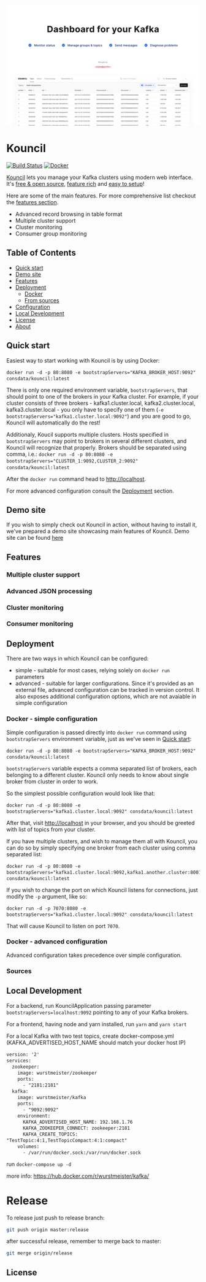 ![Kouncil](.github/img/jumbo.png)

# Kouncil
[![Build Status](https://travis-ci.com/Consdata/kouncil.svg?branch=master)](https://travis-ci.com/Consdata/kouncil)
[![Docker](https://img.shields.io/docker/pulls/consdata/kouncil.svg)](https://hub.docker.com/r/consdata/kouncil)

[Kouncil](https://kounci.io) lets you manage your Kafka clusters using modern web interface. It's [free & open source](#license), [feature rich](#features) and [easy to setup](#quick-start)! 

Here are some of the main features. For more comprehensive list checkout the [features section](#features).
* Advanced record browsing in table format
* Multiple cluster support
* Cluster monitoring
* Consumer group monitoring

## Table of Contents

- [Quick start](#quick-start)
- [Demo site](#demo-site)
- [Features](#features)
- [Deployment](#deployment)
  - [Docker](#docker)
  - [From sources](#sources)
- [Configuration](#configuration)
- [Local Development](#local-development)
- [License](#license)
- [About](#about)

## Quick start

Easiest way to start working with Kouncil is by using Docker:

```
docker run -d -p 80:8080 -e bootstrapServers="KAFKA_BROKER_HOST:9092" consdata/kouncil:latest
```
There is only one required environment variable, `bootstrapServers`, that should point to one of the brokers in your Kafka cluster. For example, if your cluster consists of three brokers - kafka1.cluster.local, kafka2.cluster.local, kafka3.cluster.local - you only have to specify one of them (`-e bootstrapServers="kafka1.cluster.local:9092"`) and you are good to go, Kouncil will automatically do the rest!

Additionaly, Koucil supports multiple clusters. Hosts specified in `bootstrapServers` may point to brokers in several different clusters, and Kouncil will recognize that properly. Brokers should be separated using comma, i.e.: `docker run -d -p 80:8080 -e bootstrapServers="CLUSTER_1:9092,CLUSTER_2:9092" consdata/kouncil:latest`

After the `docker run` command head to [http://localhost](http://localhost).

For more advanced configuration consult the [Deployment](#deployment) section.

## Demo site

If you wish to simply check out Kouncil in action, without having to install it, we've prepared a demo site showcasing main features of Kouncil. Demo site can be found [here](https://kouncil-demo.web.app/)

## Features

### Multiple cluster support

### Advanced JSON processing

### Cluster monitoring

### Consumer monitoring

## Deployment

There are two ways in which Kouncil can be configured:
* simple - suitable for most cases, relying solely on `docker run` parameters
* advanced - suitable for larger configurations. Since it's provided as an external file, advanced configuration can be tracked in version control. It also exposes additional configuration options, which are not avaiable in simple configuration

### Docker - simple configuration

Simple configuration is passed directly into `docker run` command using `bootstrapServers` environment variable, just as we've seen in [Quick start](#quick-start):

```
docker run -d -p 80:8080 -e bootstrapServers="KAFKA_BROKER_HOST:9092" consdata/kouncil:latest
```

`bootstrapServers` variable expects a comma separated list of brokers, each belonging to a different cluster. Kouncil only needs to know about single broker from cluster in order to work.

So the simplest possible configuration would look like that:

```
docker run -d -p 80:8080 -e bootstrapServers="kafka1.cluster.local:9092" consdata/kouncil:latest
```

After that, visit [http://localhost](http://localhost) in your browser, and you should be greeted with list of topics from your cluster.

If you have multiple clusters, and wish to manage them all with Kouncil, you can do so by simply specifying one broker from each cluster using comma separated list:

```
docker run -d -p 80:8080 -e bootstrapServers="kafka1.cluster.local:9092,kafka1.another.cluster:8001" consdata/kouncil:latest
```

If you wish to change the port on which Kouncil listens for connections, just modify the `-p` argument, like so:

```
docker run -d -p 7070:8080 -e bootstrapServers="kafka1.cluster.local:9092" consdata/kouncil:latest
```

That will cause Kouncil to listen on port `7070`.

### Docker - advanced configuration

Advanced configuration takes precedence over simple configuration.

### Sources

## Local Development
For a backend, run KouncilApplication passing parameter ```bootstrapServers=localhost:9092``` pointing to any of your Kafka brokers.

For a frontend, having node and yarn installed, run ```yarn``` and ```yarn start```

For a local Kafka with two test topics, create docker-compose.yml (KAFKA_ADVERTISED_HOST_NAME should match your docker host IP)
```
version: '2'
services:
  zookeeper:
    image: wurstmeister/zookeeper
    ports:
      - "2181:2181"
  kafka:
    image: wurstmeister/kafka
    ports:
      - "9092:9092"
    environment:
      KAFKA_ADVERTISED_HOST_NAME: 192.168.1.76
      KAFKA_ZOOKEEPER_CONNECT: zookeeper:2181
      KAFKA_CREATE_TOPICS: "TestTopic:4:1,TestTopicCompact:4:1:compact"
    volumes:
      - /var/run/docker.sock:/var/run/docker.sock
```

run ```docker-compose up -d```

more info: https://hub.docker.com/r/wurstmeister/kafka/


# Release

To release just push to release branch:
```bash
git push origin master:release
```

after successful release, remember to merge back to master:
```bash
git merge origin/release
```
## License
